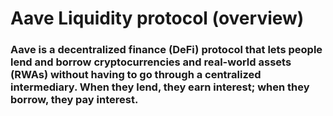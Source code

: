 # Aave Liquidity protocol (overview)

### Aave is a decentralized finance (DeFi) protocol that lets people lend and borrow cryptocurrencies and real-world assets (RWAs) without having to go through a centralized intermediary. When they lend, they earn interest; when they borrow, they pay interest.


